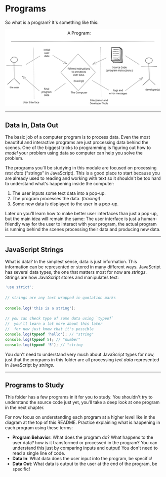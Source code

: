 # Programs

So what is a program? It's something like this:

![program diagram](./assets/a-program.svg)

---

## Data In, Data Out

The basic job of a computer program is to process data. Even the most beautiful
and interactive programs are just processing data behind the scenes. One of the
biggest tricks to programming is figuring out how to _model_ your problem using
data so computer can help you solve the problem.

The programs you'll be studying in this module are focused on processing _text
data_ ("strings" in JavaScript). This is a good place to start because you are
already used to reading and working with text so it shouldn't be too hard to
understand what's happening inside the computer:

1. The user inputs some text data into a pop-up.
2. The program processes the data. (_tracing_!)
3. Some new data is displayed to the user in a pop-up.

Later on you'll learn how to make better user interfaces than just a pop-up, but
the main idea will remain the same: The user interface is just a human-friendly
way for the user to interact with your program, the actual program is running
behind the scenes processing their data and producing new data.

---

## JavaScript Strings

What is data? In the simplest sense, data is just information. This information
can be represented or stored in many different ways. JavaScript has several data
types, the one that matters most for now are _strings_. Strings are how
JavaScript stores and manipulates text:

```js
'use strict';

// strings are any text wrapped in quotation marks

console.log('this is a string');

// you can check type of some data using `typeof`
//  you'll learn a lot more about this later
//  for now just know that it's possible
console.log(typeof 'hello'); // "string"
console.log(typeof 5); // "number"
console.log(typeof '5'); // "string
```

You don't need to understand very much about JavaScript types for now, just that
the programs in this folder are all processing _text data_ represented in
JavaScript by _strings_.

---

## Programs to Study

This folder has a few programs in it for you to study. You shouldn't try to
understand the source code just yet, you'll take a deep look at one program in
the next chapter.

For now focus on understanding each program at a higher level like in the
diagram at the top of this README. Practice explaining what is happening in each
program using these terms:

- **Program Behavior**: What does the program do? What happens to the user data?
  how is it transformed or processed in the program? You can understand this
  just by comparing inputs and output! You don't need to read a single line of
  code.
- **Data In**: What data does the user input into the program, be specific!
- **Data Out**: What data is output to the user at the end of the program, be
  specific!
